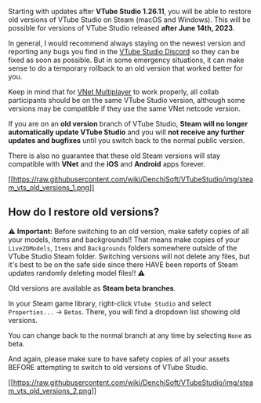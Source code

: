 Starting with updates after **VTube Studio 1.26.11**, you will be able to restore old versions of VTube Studio on Steam (macOS and Windows). This will be possible for versions of VTube Studio released **after June 14th, 2023**.

In general, I would recommend always staying on the newest version and reporting any bugs you find in the [VTube Studio Discord](https://discord.gg/VTubeStudio) so they can be fixed as soon as possible. But in some emergency situations, it can make sense to do a temporary rollback to an old version that worked better for you.

Keep in mind that for [VNet Multiplayer](https://github.com/DenchiSoft/VTubeStudio/wiki/Multiplayer) to work properly, all collab participants should be on the same VTube Studio version, although some versions may be compatible if they use the same VNet netcode version.

If you are on an **old version** branch of VTube Studio, **Steam will no longer automatically update VTube Studio** and you will **not receive any further updates and bugfixes** until you switch back to the normal public version.

There is also no guarantee that these old Steam versions will stay compatible with **VNet** and the **iOS** and **Android** apps forever.

[[https://raw.githubusercontent.com/wiki/DenchiSoft/VTubeStudio/img/steam_vts_old_versions_1.png]]

## How do I restore old versions?

⚠️ **Important:** Before switching to an old version, make safety copies of all your models, items and backgrounds!! That means make copies of your `Live2DModels`, `Items` and `Backgrounds` folders somewhere outside of the VTube Studio Steam folder. Switching versions will not delete any files, but it's best to be on the safe side since there HAVE been reports of Steam updates randomly deleting model files!! ⚠️ 

Old versions are available as **Steam beta branches**.

In your Steam game library, right-click `VTube Studio` and select `Properties...` → `Betas`. There, you will find a dropdown list showing old versions.

You can change back to the normal branch at any time by selecting `None` as beta.

And again, please make sure to have safety copies of all your assets BEFORE attempting to switch to old versions of VTube Studio.

[[https://raw.githubusercontent.com/wiki/DenchiSoft/VTubeStudio/img/steam_vts_old_versions_2.png]]
